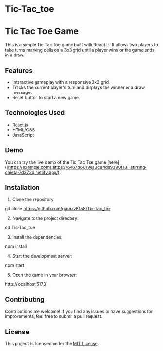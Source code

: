 # Tic-Tac_toe
# Tic Tac Toe Game

This is a simple Tic Tac Toe game built with React.js. It allows two players to take turns marking cells on a 3x3 grid until a player wins or the game ends in a draw.

## Features

- Interactive gameplay with a responsive 3x3 grid.
- Tracks the current player's turn and displays the winner or a draw message.
- Reset button to start a new game.

## Technologies Used

- React.js
- HTML/CSS
- JavaScript

## Demo

You can try the live demo of the Tic Tac Toe game [here]([https://example.com](https://6467b6019ea3ca4dd9390f18--stirring-cajeta-7d373d.netlify.app/).

## Installation

1. Clone the repository:

git clone https://github.com/gaurav8158/Tic-Tac_toe


2. Navigate to the project directory:

cd Tic-Tac_toe

3. Install the dependencies:

npm install

4. Start the development server:

npm start

5. Open the game in your browser:

http://localhost:5173


## Contributing

Contributions are welcome! If you find any issues or have suggestions for improvements, feel free to submit a pull request.

## License

This project is licensed under the [MIT License](LICENSE).

